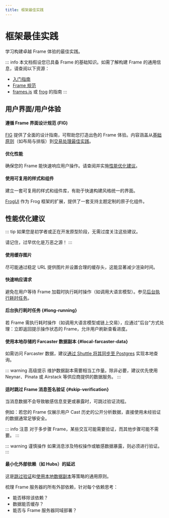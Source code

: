 ```yaml
---
title: 框架最佳实践
---
```


# 框架最佳实践

学习构建卓越 Frame 体验的最佳实践。

::: info
本文档假设您已具备 Frame 的基础知识。如需了解构建 Frame 的通用信息，请查阅以下资源：

- [入门指南](./getting-started)
- [Frame 规范](./spec)
- [frames.js](https://framesjs.org/guides/create-frame) 或 [frog](https://frog.fm/concepts/overview) 的指南
  :::

## 用户界面/用户体验

#### 遵循 Frame 界面设计规范 (FIG)

[FIG](https://github.com/paradigmxyz/Fig) 提供了全面的设计指南，可帮助您打造出色的 Frame 体验。内容涵盖从[基础原则](https://github.com/paradigmxyz/Fig?tab=readme-ov-file#foundations)（如布局与排版）到[交易处理最佳实践](https://github.com/paradigmxyz/Fig?tab=readme-ov-file#patterns)。

#### 优化性能

确保您的 Frame 能快速响应用户操作。请查阅并实施[性能优化建议](#performance)。

#### 使用可复用的样式和组件

建立一套可复用的样式和组件库，有助于快速构建风格统一的界面。

[FrogUI](https://frog.fm/ui) 作为 Frog 框架的扩展，提供了一套支持主题定制的原子化组件。

## 性能优化建议

::: tip
如果您是初学者或正在开发原型阶段，无需过度关注这些建议。

请记住，过早优化是万恶之源！
:::

#### 使用缓存图片

尽可能通过稳定 URL 提供图片并设置合理的缓存头，这能显著减少渲染时间。

#### 快速响应请求

避免在用户等待 Frame 加载时执行耗时操作（如调用大语言模型）。参见[后台执行耗时任务](#long-running)。

#### 后台执行耗时任务 {#long-running}

若 Frame 需执行耗时操作（如调用大语言模型或链上交易），应通过"后台"方式处理：立即返回提示操作状态的 Frame，允许用户刷新查看进度。

#### 使用本地存储的 Farcaster 数据副本 {#local-farcaster-data}

如需访问 Farcaster 数据，建议[通过 Shuttle 将其同步至 Postgres](/developers/guides/apps/replicate.md) 实现本地查询。

::: warning 高级提示
维护数据副本需要相当工作量。除非必要，建议优先使用 Neynar、Pinata 或 Airstack 等供应商提供的数据服务。
:::

#### 适时跳过 Frame 消息签名验证 {#skip-verification}

当消息数据不会导致敏感信息变更或暴露时，可跳过验证流程。

例如：若您的 Frame 仅展示用户 Cast 历史的公开分析数据，直接使用未经验证的数据通常足够安全。

::: info 注意
对于多步骤 Frame，某些交互可能需要验证，而其他步骤可能不需要。
:::

::: warning 谨慎操作
如果消息涉及特权操作或敏感数据暴露，则必须进行验证。
:::

#### 最小化外部依赖（如 Hubs）的延迟

这是[跳过验证](#skip-verification)和[使用本地数据副本](#local-farcaster-data)等策略的通用原则。

梳理 Frame 服务器的所有外部依赖，针对每个依赖思考：

- 能否移除该依赖？
- 数据能否缓存？
- 能否与 Frame 服务器同域部署？
